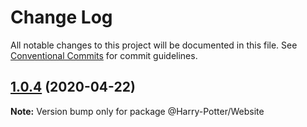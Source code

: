 # Change Log

All notable changes to this project will be documented in this file.
See [Conventional Commits](https://conventionalcommits.org) for commit guidelines.

## [1.0.4](https://github.com/parxyHash/Harry-Potter-API/compare/v1.0.3...v1.0.4) (2020-04-22)

**Note:** Version bump only for package @Harry-Potter/Website
